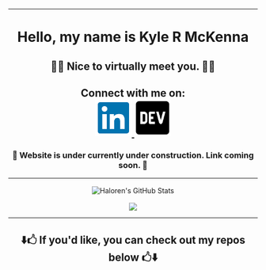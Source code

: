 <hr>

<h1 align="center"> Hello, my name is Kyle R McKenna </h1>
<h2 align="center"> 👨‍💻 Nice to virtually meet you. 👨‍💻</h2>

<h2 align="center"> Connect with me on: 
<br>
<a href= "https://dev.to/haloren">  
    <img 
        src="https://github.com/Haloren/Haloren/blob/a66670d709aea1b7395573ee146976aa6e2f8e17/images/LinkedInLogo.png"
        width="75"
        height="75"
    />  
</a>

<a href= "https://www.linkedin.com/in/kyle-mckenna-98269a44/">  
    <img 
        src="https://github.com/Haloren/Haloren/blob/a66670d709aea1b7395573ee146976aa6e2f8e17/images/DEVLogo.png" 
        width="75"
        height="75"
    />  
</a>
</h2>

<h3 align="center"> 🚧 Website is under currently under construction. Link coming soon. 🚧
</h3>

<hr>

<p align="center">
    <img 
        align="center"
        alt="Haloren's GitHub Stats"
        src="https://github-readme-stats.vercel.app/api?username=Haloren&show_icons=true"
    />
</p>

<p align="center">
    <img 
        align="center" 
        src="https://github-readme-stats.vercel.app/api/top-langs/?username=Haloren&show_icons=true" 
    />
    </a>
</p>

<hr>

<h2 align="center">
⬇️🖒 If you'd like, you can check out my repos below 🖒⬇️  
</p>